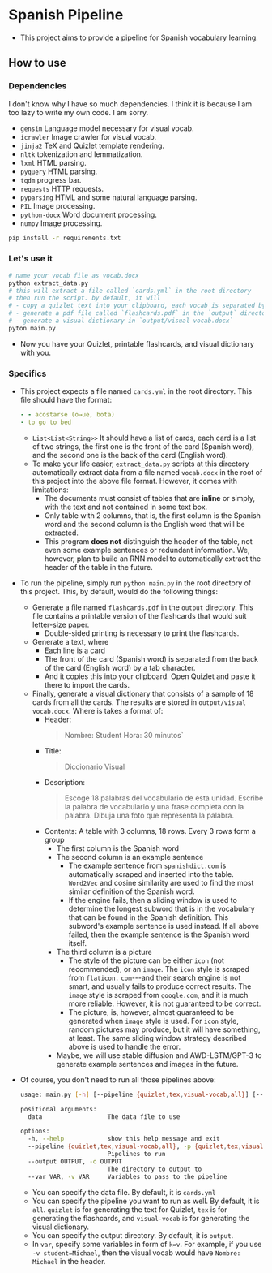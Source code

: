 # Spanish Pipeline

- This project aims to provide a pipeline for Spanish vocabulary learning.

## How to use

### Dependencies

I don't know why I have so much dependencies. I think it is because I am too
lazy to write my own code. I am sorry.

- `gensim` Language model necessary for visual vocab.
- `icrawler` Image crawler for visual vocab.
- `jinja2` TeX and Quizlet template rendering.
- `nltk` tokenization and lemmatization.
- `lxml` HTML parsing.
- `pyquery` HTML parsing.
- `tqdm` progress bar.
- `requests` HTTP requests.
- `pyparsing` HTML and some natural language parsing.
- `PIL` Image processing.
- `python-docx` Word document processing.
- `numpy` Image processing.

```bash
pip install -r requirements.txt
```

### Let's use it

```bash
# name your vocab file as vocab.docx
python extract_data.py
# this will extract a file called `cards.yml` in the root directory
# then run the script. by default, it will
# - copy a quizlet text into your clipboard, each vocab is separated by `\n` and definition/translation is separated by `  `
# - generate a pdf file called `flashcards.pdf` in the `output` directory. You use have MikTeX/MacTeX/TeXLive installed to compile the tex file.
# - generate a visual dictionary in `output/visual vocab.docx`
pyton main.py
```

- Now you have your Quizlet, printable flashcards, and visual dictionary with you.

### Specifics

- This project expects a file named `cards.yml` in the root directory. This file
  should have the format:

  ```yaml
  - - acostarse (o→ue, bota)
  - to go to bed
  ```

  - `List<List<String>>` It should have a list of cards, each card is a list
    of two strings, the first one is the front of the card (Spanish word), and
    the second one is the back of the card (English word).
  - To make your life easier, `extract_data.py` scripts at this directory
    automatically extract data from a file named `vocab.docx` in the root
    of this project into the above file format. However, it comes with limitations:
    - The documents must consist of tables that are **inline** or simply, with
      the text and not contained in some text box.
    - Only table with 2 columns, that is, the first column is the Spanish word
      and the second column is the English word that will be extracted.
    - This program **does not** distinguish the header of the table, not
      even some example sentences or redundant information. We, however, plan
      to build an RNN model to automatically extract the header of the table in
      the future.

- To run the pipeline, simply run `python main.py` in the root directory of this
  project. This, by default, would do the following things:

  - Generate a file named `flashcards.pdf` in the `output` directory. This file
    contains a printable version of the flashcards that would suit letter-size
    paper.
    - Double-sided printing is necessary to print the flashcards.
  - Generate a text, where
    - Each line is a card
    - The front of the card (Spanish word) is separated from the back of the card
      (English word) by a tab character.
    - And it copies this into your clipboard. Open Quizlet and paste it there to
      import the cards.
  - Finally, generate a visual dictionary that consists of a sample of 18 cards
    from all the cards. The results are stored in `output/visual vocab.docx`. Where
    is takes a format of:
    - Header:
      > Nombre: Student Hora: 30 minutos\`
    - Title:
      > Diccionario Visual
    - Description:
      > Escoge 18 palabras del vocabulario de esta unidad. Escribe la palabra de
      > vocabulario y una frase completa con la palabra. Dibuja una foto que
      > representa la palabra.
    - Contents:
      A table with 3 columns, 18 rows. Every 3 rows form a group
      - The first column is the Spanish word
      - The second column is an example sentence
        - The example sentence from `spanishdict.com` is automatically scraped
          and inserted into the table. `Word2Vec` and cosine similarity are used to find the most similar definition of the Spanish word.
        - If the engine fails, then a sliding window is used to determine the
          longest subword that is in the vocabulary that can be found in the
          Spanish definition. This subword's example sentence is used instead.
          If all above failed, then the example sentence is the Spanish word
          itself.
      - The third column is a picture
        - The style of the picture can be either `icon` (not recommended), or an
          `image`. The `icon` style is scraped from `flaticon.` `com`---and
          their search engine is not smart, and usually fails to produce correct
          results. The `image` style is scraped from `google.com`, and it is
          much more reliable. However, it is not guaranteed to be correct.
        - The picture, is, however, almost guaranteed to be generated when
          `image` style is used. For `icon` style, random pictures may produce,
          but it will have something, at least. The same sliding window strategy
          described above is used to handle the error.
      - Maybe, we will use stable diffusion and AWD-LSTM/GPT-3 to generate
        example sentences and images in the future.

- Of course, you don't need to run all those pipelines above:

  ```bash
  usage: main.py [-h] [--pipeline {quizlet,tex,visual-vocab,all}] [--output OUTPUT] [--var VAR] [data]

  positional arguments:
    data                  The data file to use

  options:
    -h, --help            show this help message and exit
    --pipeline {quizlet,tex,visual-vocab,all}, -p {quizlet,tex,visual-vocab,all}
                          Pipelines to run
    --output OUTPUT, -o OUTPUT
                          The directory to output to
    --var VAR, -v VAR     Variables to pass to the pipeline
  ```

  - You can specify the data file. By default, it is `cards.yml`
  - You can specify the pipeline you want to run as well. By default, it is
    `all`. `quizlet` is for generating the text for Quizlet, `tex` is for
    generating the flashcards, and `visual-vocab` is for generating the visual
    dictionary.
  - You can specify the output directory. By default, it is `output`.
  - In `var`, specify some variables in form of `k=v`. For example, if you use
    `-v student=Michael`, then the visual vocab would have `Nombre: Michael` in
    the header.
